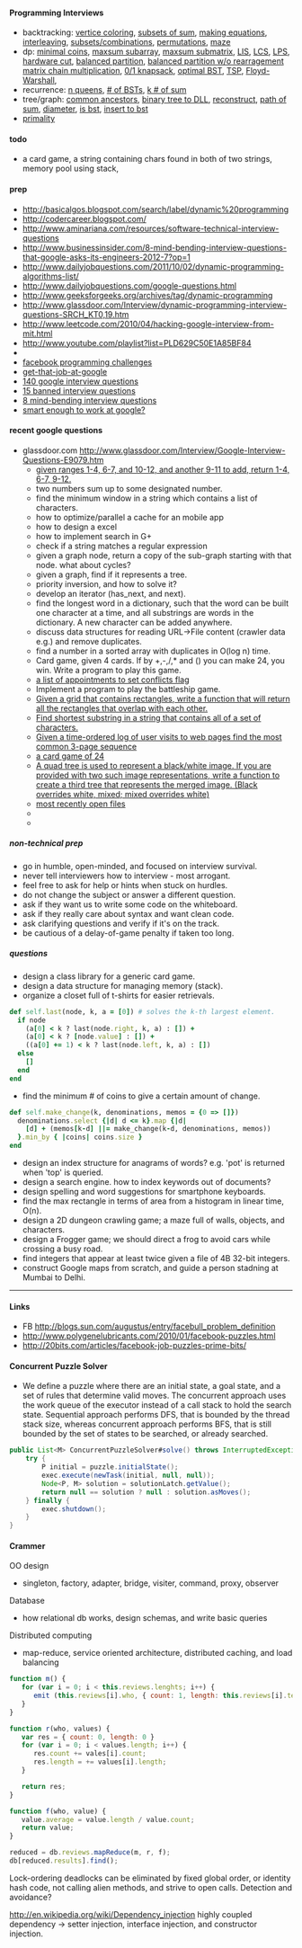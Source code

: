#### Programming Interviews

* backtracking:
  [vertice coloring](http://www.youtube.com/watch?v=Cl3A_9hokjU),
  [subsets of sum](http://www.youtube.com/watch?v=WRT8kmFOQTw),
  [making equations](http://www.youtube.com/watch?v=14Jb7aycv3c), 
  [interleaving](http://www.youtube.com/watch?v=jspbN5bNPqM),
  [subsets/combinations](http://www.youtube.com/watch?v=p8SDPaX1wgw),
  [permutations](http://www.youtube.com/watch?v=MQcwxQK2DPA),
  [maze](http://www.youtube.com/watch?v=keb6rP07Yqg)
* dp: 
  [minimal coins](http://www.youtube.com/watch?v=GafjS0FfAC0),
  [maxsum subarray](http://www.youtube.com/watch?v=hXlv88ddcgw),
  [maxsum submatrix](http://www.youtube.com/watch?v=siaRlAtip9I),
  [LIS](http://www.youtube.com/watch?v=U-xOVWlcgmM),
  [LCS](http://www.youtube.com/watch?v=wJ-rP9hJXO0),
  [LPS](http://www.youtube.com/watch?v=Mbav2iuJ7xQ),
  [hardware cut](http://www.youtube.com/watch?v=U-09Gs6cbsQ),
  [balanced partition](http://www.youtube.com/watch?v=GdnpQY2j064),
  [balanced partition w/o rearragement](http://www.youtube.com/watch?v=ItF22I8f3Xs)
  [matrix chain multiplication](http://www.youtube.com/watch?v=GafjS0FfAC0),
  [0/1 knapsack](http://www.youtube.com/watch?v=UhFvK3uERGg),
  [optimal BST](http://www.youtube.com/watch?v=DEOebw3vmXs),
  [TSP](http://www.youtube.com/watch?v=aQB_Y9D5pdw),
  [Floyd-Warshall](http://www.youtube.com/watch?v=EMAoMMsA5Jg),
* recurrence: 
  [n queens](http://www.youtube.com/watch?v=p4_QnaTIxkQ),
  [# of BSTs](http://www.youtube.com/watch?v=UfA_v0VmiDg),
  [k # of sum](http://www.youtube.com/watch?v=B9C-UntuQ7c)
* tree/graph:
  [common ancestors](http://www.youtube.com/watch?v=LFjCr2yDJdc),
  [binary tree to DLL](http://www.youtube.com/watch?v=WJZtqZJpSlQ),
  [reconstruct](http://www.youtube.com/watch?v=PAYG5WEC1Gs),
  [path of sum](http://www.youtube.com/watch?v=CIxCP2qBITo),
  [diameter](http://www.youtube.com/watch?v=i9nVJDr4HmA),
  [is bst](http://www.youtube.com/watch?v=yGrotz7SQAI),
  [insert to bst](http://www.youtube.com/watch?v=49r2Lc07UV4)
* [primality](http://www.youtube.com/watch?v=wfo1cdvP9Cg)

#### todo

* a card game, a string containing chars found in both of two strings, memory pool using stack, 

#### prep

* http://basicalgos.blogspot.com/search/label/dynamic%20programming
* http://codercareer.blogspot.com/
* http://www.aminariana.com/resources/software-technical-interview-questions
* http://www.businessinsider.com/8-mind-bending-interview-questions-that-google-asks-its-engineers-2012-7?op=1
* http://www.dailyjobquestions.com/2011/10/02/dynamic-programming-algorithms-list/
* http://www.dailyjobquestions.com/google-questions.html
* http://www.geeksforgeeks.org/archives/tag/dynamic-programming
* http://www.glassdoor.com/Interview/dynamic-programming-interview-questions-SRCH_KT0,19.htm
* http://www.leetcode.com/2010/04/hacking-google-interview-from-mit.html
* http://www.youtube.com/playlist?list=PLD629C50E1A85BF84
* 
* [facebook programming challenges](https://facebook.interviewstreet.com/recruit/challenges)
* [get-that-job-at-google](http://steve-yegge.blogspot.com/2008/03/get-that-job-at-google.html)
* [140 google interview questions](http://www.impactinterview.com/2009/10/140-google-interview-questions/#software_engineer)
* [15 banned interview questions](http://www.businessinsider.com/15-banned-google-interview-questions-that-will-make-you-feel-stupid-2011-11)
* [8 mind-bending interview questions](http://www.businessinsider.com/8-mind-bending-interview-questions-that-google-asks-its-engineers-2012-7)
* [smart enough to work at google?](http://www.wired.co.uk/magazine/archive/2012/05/start/want-to-work-at-google?page=all)

#### recent google questions

* glassdoor.com http://www.glassdoor.com/Interview/Google-Interview-Questions-E9079.htm
  * [given ranges 1-4, 6-7, and 10-12, and another 9-11 to add, return 1-4, 6-7, 9-12.](http://www.glassdoor.com/Interview/Add-a-new-range-with-a-given-list-of-ranges-by-combining-the-new-range-instead-of-overlapping-For-example-1-4-6-7-10-QTN_319267.htm)
  * two numbers sum up to some designated number.
  * find the minimum window in a string which contains a list of characters.
  * how to optimize/parallel a cache for an mobile app
  * how to design a excel
  * how to implement search in G+
  * check if a string matches a regular expression
  * given a graph node, return a copy of the sub-graph starting with that node. what about cycles?
  * given a graph, find if it represents a tree.
  * priority inversion, and how to solve it?
  * develop an iterator (has_next, and next).
  * find the longest word in a dictionary, such that the word can be built one character at a time, and all substrings are words in the dictionary. A new character can be added anywhere.
  * discuss data structures for reading URL->File content (crawler data e.g.) and remove duplicates.
  * find a number in a sorted array with duplicates in O(log n) time.
  * Card game, given 4 cards. If by +,-,/,* and () you can make 24, you win. Write a program to play this game.
  * [a list of appointments to set conflicts flag](http://www.glassdoor.com/Interview/If-you-had-a-list-of-appointments-each-appointment-has-a-begin-time-an-end-time-and-a-boolean-hasConflict-how-would-yo-QTN_120704.htm)
  * Implement a program to play the battleship game.
  * [Given a grid that contains rectangles, write a function that will return all the rectangles that overlap with each other.](http://www.glassdoor.com/Interview/Given-a-grid-that-contains-rectangles-write-a-function-that-will-return-all-the-rectangles-that-overlap-with-each-other-QTN_99113.htm)
  * [Find shortest substring in a string that contains all of a set of characters.](http://www.glassdoor.com/Interview/Find-shortest-substring-in-a-string-that-contains-all-of-a-set-of-characters-QTN_66124.htm)
  * [Given a time-ordered log of user visits to web pages find the most common 3-page sequence](http://www.glassdoor.com/Interview/Given-a-time-ordered-log-of-user-visits-to-web-pages-find-the-most-common-3-page-sequence-QTN_32750.htm)
  * [a card game of 24](http://www.glassdoor.com/Interview/I-am-playing-a-card-game-called-24-Cards-ace-to-king-are-numbered-1-to-13-During-a-given-round-I-am-provided-four-cards-QTN_28514.htm)
  * [A quad tree is used to represent a black/white image. If you are provided with two such image representations, write a function to create a third tree that represents the merged image. (Black overrides white, mixed; mixed overrides white)](http://www.glassdoor.com/Interview/A-quad-tree-is-used-to-represent-a-black-white-image-If-you-are-provided-with-two-such-image-representations-write-a-func-QTN_28515.htm)
  * [most recently open files](http://www.glassdoor.com/Interview/-Describe-the-design-of-a-most-recently-used-list-such-as-the-Recent-Files-menu-in-Microsoft-Word-It-has-two-public-me-QTN_23133.htm)
  *
  *

##### non-technical prep

* go in humble, open-minded, and focused on interview survival.
* never tell interviewers how to interview - most arrogant.
* feel free to ask for help or hints when stuck on hurdles.
* do not change the subject or answer a different question.
* ask if they want us to write some code on the whiteboard.
* ask if they really care about syntax and want clean code.
* ask clarifying questions and verify if it's on the track.
* be cautious of a delay-of-game penalty if taken too long.

##### questions

* design a class library for a generic card game.
* design a data structure for managing memory (stack).
* organize a closet full of t-shirts for easier retrievals.

```ruby
def self.last(node, k, a = [0]) # solves the k-th largest element.
  if node
    (a[0] < k ? last(node.right, k, a) : []) +
    (a[0] < k ? [node.value] : []) +
    ((a[0] += 1) < k ? last(node.left, k, a) : [])
  else
    []
  end
end
```
* find the minimum # of coins to give a certain amount of change.

```ruby
def self.make_change(k, denominations, memos = {0 => []})
  denominations.select {|d| d <= k}.map {|d|
    [d] + (memos[k-d] ||= make_change(k-d, denominations, memos))
  }.min_by { |coins| coins.size }
end
```
* design an index structure for anagrams of words? e.g. 'pot' is returned when 'top' is queried.
* design a search engine. how to index keywords out of documents?
* design spelling and word suggestions for smartphone keyboards.
* find the max rectangle in terms of area from a histogram in linear time, O(n).
* design a 2D dungeon crawling game; a maze full of walls, objects, and characters.
* design a Frogger game; we should direct a frog to avoid cars while crossing a busy road.
* find integers that appear at least twice given a file of 4B 32-bit integers.
* construct Google maps from scratch, and guide a person stadning at Mumbai to Delhi.

***

#### Links
* FB http://blogs.sun.com/augustus/entry/facebull_problem_definition
* http://www.polygenelubricants.com/2010/01/facebook-puzzles.html
* http://20bits.com/articles/facebook-job-puzzles-prime-bits/

#### Concurrent Puzzle Solver

* We define a puzzle where there are an initial state, a goal state, and a set of rules that determine valid moves. The concurrent approach uses the work queue of the executor instead of a call stack to hold the search state. Sequential approach performs DFS, that is bounded by the thread stack size, whereas concurrent approach performs BFS, that is still bounded by the set of states to be searched, or already searched.

```java
public List<M> ConcurrentPuzzleSolver#solve() throws InterruptedException {
    try {
        P initial = puzzle.initialState();
        exec.execute(newTask(initial, null, null));
        Node<P, M> solution = solutionLatch.getValue();
        return null == solution ? null : solution.asMoves();
    } finally {
        exec.shutdown();
    }
}
```

#### Crammer

OO design
- singleton, factory, adapter, bridge, visiter, command, proxy, observer

Database
- how relational db works, design schemas, and write basic queries

Distributed computing
- map-reduce, service oriented architecture, distributed caching, and load balancing

```javascript
function m() {
   for (var i = 0; i < this.reviews.lenghts; i++) {
      emit (this.reviews[i].who, { count: 1, length: this.reviews[i].text.length });
   }
}

function r(who, values) {
   var res = { count: 0, length: 0 }
   for (var i = 0; i < values.length; i++) {
      res.count += vales[i].count;
      res.length = += values[i].length;
   }

   return res;
}

function f(who, value) {
   value.average = value.length / value.count;
   return value;
}

reduced = db.reviews.mapReduce(m, r, f);
db[reduced.results].find();
```

Lock-ordering deadlocks can be eliminated by fixed global order, or identity hash code, not calling alien methods, and strive to open calls. Detection and avoidance?

http://en.wikipedia.org/wiki/Dependency_injection
highly coupled dependency -> setter injection, interface injection, and constructor injection.
